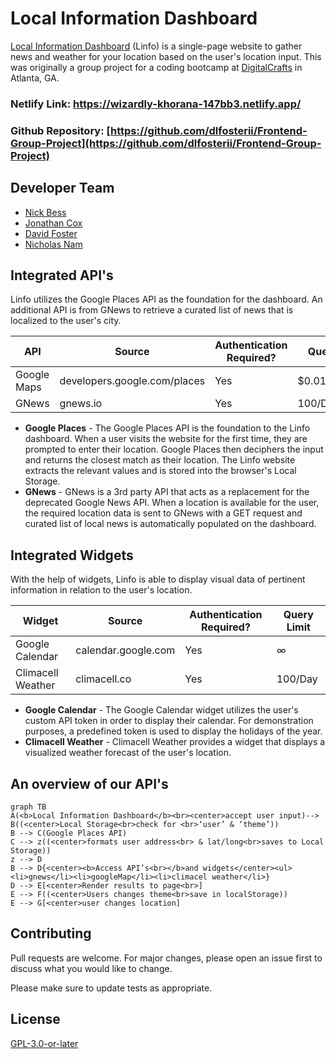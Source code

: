 # Local Information Dashboard
[Local Information Dashboard](https://wizardly-khorana-147bb3.netlify.app/) (Linfo) is a single-page website to gather news and weather for your location based on the user's location input. This was originally a group project for a coding bootcamp at [DigitalCrafts](https://www.digitalcrafts.com/) in Atlanta, GA.

### Netlify Link: https://wizardly-khorana-147bb3.netlify.app/

### Github Repository: [https://github.com/dlfosterii/Frontend-Group-Project](https://github.com/dlfosterii/Frontend-Group-Project)

## Developer Team
 - [Nick Bess](https://github.com/NBESS)
 - [Jonathan Cox](https://github.com/jonathancox1)
 - [David Foster](https://github.com/dlfosterii)
 - [Nicholas Nam](https://github.com/n1ckDotEXE)

## Integrated API's

Linfo utilizes the Google Places API as the foundation for the dashboard. An additional API is from GNews to retrieve a curated list of news that is localized to the user's city.

|API |Source| Authentication Required?|Query Limit|
|----------------|-------------------------------|-|-|
|Google Maps|developers.google.com/places|Yes|$0.017/Request|
|GNews|gnews.io|Yes|100/Day

- **Google Places** - The Google Places API is the foundation to the Linfo dashboard. When a user visits the website for the first time, they are prompted to enter their location. Google Places then deciphers the input and returns the closest match as their location. The Linfo website extracts the relevant values and is stored into the browser's Local Storage.
- **GNews** - GNews is a 3rd party API that acts as a replacement for the deprecated Google News API. When a location is available for the user, the required location data is sent to GNews with a GET request and curated list of local news is automatically populated on the dashboard.


## Integrated Widgets
With the help of widgets, Linfo is able to display visual data of pertinent information in relation to the user's location.

|Widget |Source |Authentication Required?|Query Limit|
|----------------|-------------------------------|-|-|
|Google Calendar|calendar.google.com|Yes|∞|
|Climacell Weather|climacell.co|Yes|100/Day|

  - **Google Calendar** - The Google Calendar widget utilizes the user's custom API token in order to display their calendar. For demonstration purposes, a predefined token is used to display the holidays of the year.
- **Climacell Weather** - Climacell Weather provides a widget that displays a visualized weather forecast of the user's location. 
  

## An overview of our API's
```mermaid
graph TB
A(<b>Local Information Dashboard</b><br><center>accept user input)--> B((<center>Local Storage<br>check for <br>‘user’ & ‘theme’))
B --> C(Google Places API)
C --> z((<center>formats user address<br> & lat/long<br>saves to Local Storage))
z --> D
B --> D{<center><b>Access API’s<br></b>and widgets</center><ul><li>gnews</li><li>googleMap</li><li>climacel weather</li>}
D --> E[<center>Render results to page<br>]
E --> F((<center>Users changes theme<br>save in localStorage))
E --> G[<center>user changes location]
```
  
## Contributing

Pull requests are welcome. For major changes, please open an issue first to discuss what you would like to change.

Please make sure to update tests as appropriate.

  
## License

  

[GPL-3.0-or-later](https://spdx.org/licenses/GPL-3.0-or-later.html)
